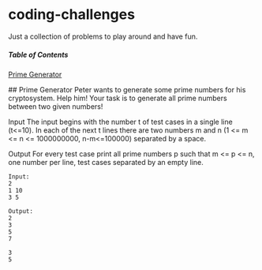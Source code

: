 # coding-challenges
Just a collection of problems to play around and have fun.

##### Table of Contents  
[Prime Generator](#primegenerator)


<a name="primegenerator"/>
## Prime Generator
Peter wants to generate some prime numbers for his cryptosystem. Help him! Your task is to generate all prime numbers between two given numbers!

Input
The input begins with the number t of test cases in a single line (t<=10). In each of the next t lines there are two numbers m and n (1 <= m <= n <= 1000000000, n-m<=100000) separated by a space.

Output
For every test case print all prime numbers p such that m <= p <= n, one number per line, test cases separated by an empty line.

```
Input:
2
1 10
3 5

Output:
2
3
5
7

3
5
```
